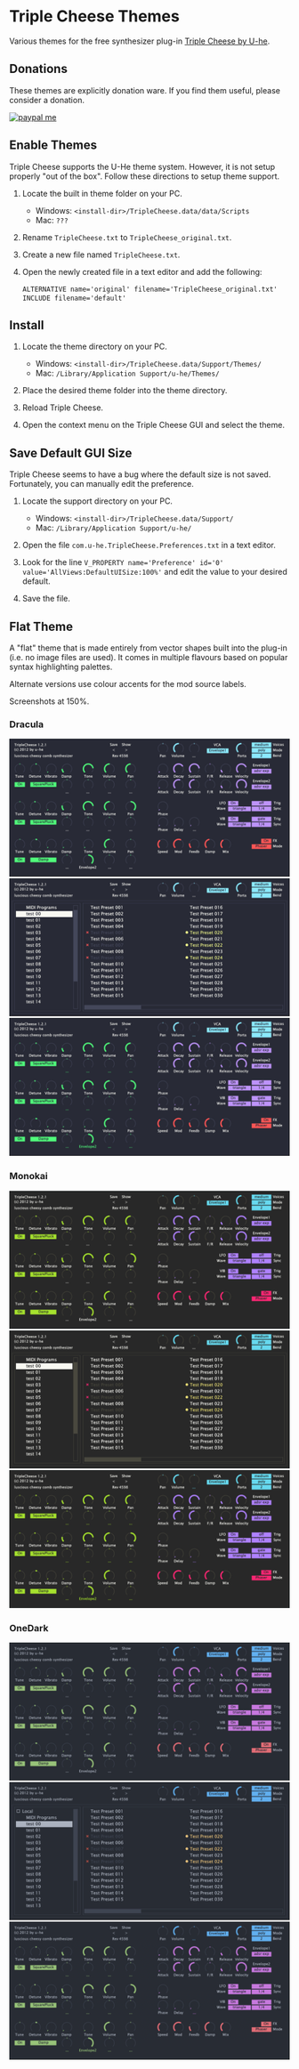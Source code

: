 # Triple Cheese Themes

Various themes for the free synthesizer plug-in [Triple Cheese by U-he](http://www.u-he.com/cms/triple-cheese).

## Donations

These themes are explicitly donation ware. If you find them useful, please consider a donation.

[![paypal me](https://img.shields.io/badge/paypal-me-blue.svg)](https://www.paypal.me/cisc)

## Enable Themes

Triple Cheese supports the U-He theme system. However, it is not setup properly "out of the box". Follow these directions to setup theme support.

1. Locate the built in theme folder on your PC.

    * Windows: `<install-dir>/TripleCheese.data/data/Scripts`
    * Mac: `???`

2. Rename `TripleCheese.txt` to `TripleCheese_original.txt`.

3. Create a new file named `TripleCheese.txt`.

4. Open the newly created file in a text editor and add the following:
   ```
   ALTERNATIVE name='original' filename='TripleCheese_original.txt'
   INCLUDE filename='default'
   ```

## Install

1. Locate the theme directory on your PC.

    * Windows: `<install-dir>/TripleCheese.data/Support/Themes/`
    * Mac: `/Library/Application Support/u-he/Themes/`

2. Place the desired theme folder into the theme directory.

3. Reload Triple Cheese.

4. Open the context menu on the Triple Cheese GUI and select the theme.

## Save Default GUI Size

Triple Cheese seems to have a bug where the default size is not saved. Fortunately, you can manually edit the preference.

1. Locate the support directory on your PC.

    * Windows: `<install-dir>/TripleCheese.data/Support/`
    * Mac: `/Library/Application Support/u-he/`

2. Open the file `com.u-he.TripleCheese.Preferences.txt` in a text editor.

3. Look for the line `V_PROPERTY name='Preference' id='0' value='AllViews:DefaultUISize:100%'` and edit the value to your desired default.

4. Save the file.

## Flat Theme

A "flat" theme that is made entirely from vector shapes built into the plug-in (i.e. no image files are used). It comes in multiple flavours based on popular syntax highlighting palettes.

Alternate versions use colour accents for the mod source labels.

Screenshots at 150%.

### Dracula
![Alt text](/screenshots/dracula.png?raw=true "dracula gui")
![Alt text](/screenshots/dracula-manager.png?raw=true "dracula gui manager")
![Alt text](/screenshots/dracula-alt.png?raw=true "dracula-alt gui")

### Monokai
![Alt text](/screenshots/monokai.png?raw=true "monokai gui")
![Alt text](/screenshots/monokai-manager.png?raw=true "monokai gui manager")
![Alt text](/screenshots/monokai-alt.png?raw=true "monokai-alt gui")

### OneDark
![Alt text](/screenshots/onedark.png?raw=true "onedark gui")
![Alt text](/screenshots/onedark-manager.png?raw=true "onedark gui manager")
![Alt text](/screenshots/onedark-alt.png?raw=true "onedark-alt gui")
